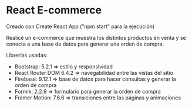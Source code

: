 # React E-commerce
Creado con Create React App ("npm start" para la ejecución)

Realicé un e-commerce que muestra los distintos productos en venta y se conecta a una base de datos para generar una orden de compra.

Librerías usadas: 

- Bootstrap: 5.2.1 => estilo y responsividad
- React Router DOM 6.4.2 => navegabilidad entre las vistas del sitio
- Firebase: 9.12.1 => base de datos para hacer consultas y generar la orden de compra
- Formik: 2.2.9 => formulario para generar la orden de compra
- Framer Motion: 7.6.6 => transiciones entre las páginas y animaciones
